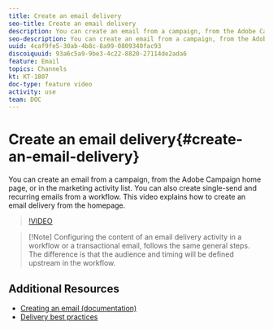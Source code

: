 ```yaml
---
title: Create an email delivery
seo-title: Create an email delivery
description: You can create an email from a campaign, from the Adobe Campaign home page, or in the marketing activity list. You can also create single-send and recurring emails from a workflow. This video explains how to create an email delivery from the homepage. 
seo-description: You can create an email from a campaign, from the Adobe Campaign home page, or in the marketing activity list. You can also create single-send and recurring emails from a workflow. This video explains how to create an email delivery from the homepage. 
uuid: 4caf9fe5-30ab-4b8c-8a99-0809340fac93
discoiquuid: 93a6c5a9-9be3-4c22-8820-27114de2ada6
feature: Email
topics: Channels
kt: KT-1807
doc-type: feature video
activity: use
team: DOC
---
```


# Create an email delivery{#create-an-email-delivery}

You can create an email from a campaign, from the Adobe Campaign home page, or in the marketing activity list. You can also create single-send and recurring emails from a workflow. This video explains how to create an email delivery from the homepage. 

>[!VIDEO](https://video.tv.adobe.com/v/23721?quality=12)

>[!Note] Configuring the content of an email delivery activity in a workflow or a transactional email, follows the same general steps. The difference is that the audience and timing will be defined upstream in the workflow.

## Additional Resources

* [Creating an email (documentation)](https://helpx.adobe.com/campaign/standard/channels/using/creating-an-email.html)
* [Delivery best practices](https://docs.campaign.adobe.com/doc/standard/getting_started/en/ACS_DeliveryBestPractices.html)
